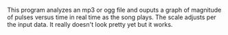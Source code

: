 This program analyzes an mp3 or ogg file and ouputs a graph of magnitude of pulses versus time in real time as the song plays.  The scale adjusts per the input data.  It really doesn't look pretty yet but it works.